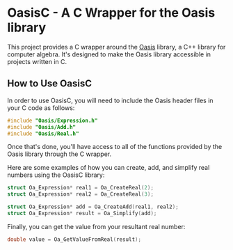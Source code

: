 # OasisC - A C Wrapper for the Oasis library

This project provides a C wrapper around the [Oasis](https://github.com/open-algebra/Oasis) library, a C++ library for computer algebra. It's designed to make the Oasis library accessible in projects written in C.

## How to Use OasisC

In order to use OasisC, you will need to include the Oasis header files in your C code as follows:

```C
#include "Oasis/Expression.h"
#include "Oasis/Add.h"
#include "Oasis/Real.h"
```

Once that's done, you'll have access to all of the functions provided by the Oasis library through the C wrapper.

Here are some examples of how you can create, add, and simplify real numbers using the OasisC library:

```C
struct Oa_Expression* real1 = Oa_CreateReal(2);
struct Oa_Expression* real2 = Oa_CreateReal(3);

struct Oa_Expression* add = Oa_CreateAdd(real1, real2);
struct Oa_Expression* result = Oa_Simplify(add);
```

Finally, you can get the value from your resultant real number:

```C
double value = Oa_GetValueFromReal(result);
```